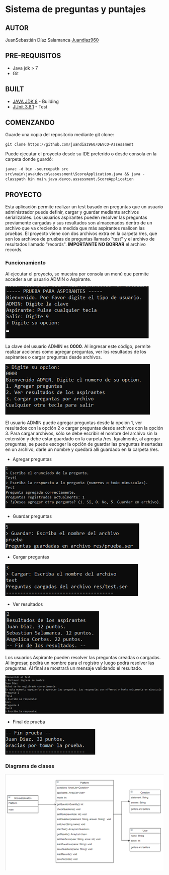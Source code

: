# Sistema de preguntas y puntajes

## AUTOR
JuanSebastián Díaz Salamanca [Juandiaz960](https://github.com/juandiaz960)

## PRE-REQUISITOS

* Java jdk > 7
* Git

## BUILT

* [JAVA JDK 8](http://www.oracle.com/technetwork/java/javase/overview/index.html) - Building
* [JUnit 3.8.1](https://mvnrepository.com/artifact/junit/junit/3.8.1) - Test

## COMENZANDO

Guarde una copia del repositorio mediante git clone:
```
git clone https://github.com/juandiaz960/DEVCO-Assessment
```

Puede ejecutar el proyecto desde su IDE preferido o desde consola en la carpeta donde guardó:
```
javac -d bin -sourcepath src src\main\java\devco\assessment\ScoreApplication.java && java -classpath bin main.java.devco.assessment.ScoreApplication
```

## PROYECTO

Esta aplicación permite realizar un test basado en preguntas que un usuario administrador puede definir, cargar y guardar mediante archivos serializables. Los usuarios aspirantes pueden resolver las preguntas previamente cargadas y sus resultados son almacenados dentro de un archivo que va creciendo a medida que más aspirantes realicen las pruebas. El proyecto viene con dos archivos extra en la carpeta /res, que son los archivos de pruebas de preguntas llamado "test" y el archivo de resultados llamado "records". **IMPORTANTE NO BORRAR** el archivo records.

### Funcionamiento

Al ejecutar el proyecto, se muestra por consola un menú que permite acceder a un usuario ADMIN o Aspirante. 

![](img/1.png)

La clave del usuario ADMIN es **0000**. Al ingresar este código, permite realizar acciones como agregar preguntas, ver los resultados de los aspirantes o cargar preguntas desde archivos.

![](img/2.png)

El usuario ADMIN puede agregar preguntas desde la opción 1, ver resultados con la opción 2 o cargar preguntas desde archivos con la opción 3. Para cargar archivos, sólo se debe escribir el nombre del archivo sin la extensión y debe estar guardado en la carpeta /res. Igualmente, al agregar preguntas, se puede escoger la opción de guardar las preguntas insertadas en un archivo, darle un nombre y quedará allí guardado en la carpeta /res.

* Agregar preguntas

![](img/3.png)

* Guardar preguntas

![](img/4.png)

* Cargar preguntas

![](img/6.png)

* Ver resultados

![](img/5.png)

Los usuarios Aspirante pueden resolver las preguntas creadas o cargadas. Al ingresar, pedirá un nombre para el registro y luego podrá resolver las preguntas. Al final se mostrará un mensaje validando el resultado.

![](img/7.png)

* Final de prueba

![](img/8.png)

### Diagrama de clases

![](img/9.png)
